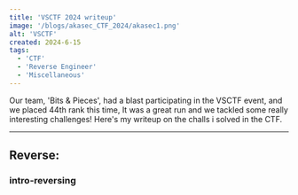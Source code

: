 ```yaml
---
title: 'VSCTF 2024 writeup'
image: '/blogs/akasec_CTF_2024/akasec1.png'
alt: 'VSCTF'
created: 2024-6-15
tags:
  - 'CTF'
  - 'Reverse Engineer'
  - 'Miscellaneous'
---
```


Our team, 'Bits & Pieces', had a blast participating in the VSCTF event, and we placed 44th rank this time, It was a great run and we tackled some really interesting challenges! Here's my writeup on the challs i solved in the CTF.

---

## Reverse:

### intro-reversing
